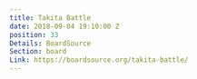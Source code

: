 ```yaml
---
title: Takita Battle
date: 2018-09-04 19:10:00 Z
position: 33
Details: BoardSource
Section: board
Link: https://boardsource.org/takita-battle/
---
```


